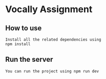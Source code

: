 # Vocally Assignment

## How to use

```
Install all the related dependencies using
npm install
```

## Run the server
```
You can run the project using npm run dev
```

